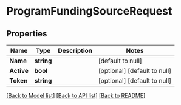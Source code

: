 # ProgramFundingSourceRequest

## Properties
Name | Type | Description | Notes
------------ | ------------- | ------------- | -------------
**Name** | **string** |  | [default to null]
**Active** | **bool** |  | [optional] [default to null]
**Token** | **string** |  | [optional] [default to null]

[[Back to Model list]](../README.md#documentation-for-models) [[Back to API list]](../README.md#documentation-for-api-endpoints) [[Back to README]](../README.md)


